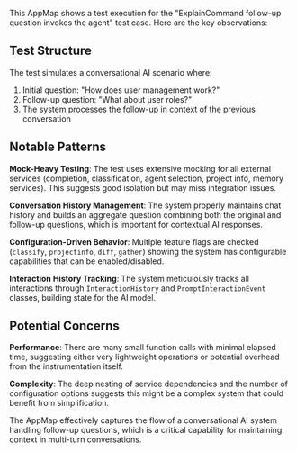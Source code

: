 This AppMap shows a test execution for the "ExplainCommand follow-up question invokes the agent" test case. Here are the key observations:

## Test Structure
The test simulates a conversational AI scenario where:
1. Initial question: "How does user management work?"
2. Follow-up question: "What about user roles?"
3. The system processes the follow-up in context of the previous conversation

## Notable Patterns

**Mock-Heavy Testing**: The test uses extensive mocking for all external services (completion, classification, agent selection, project info, memory services). This suggests good isolation but may miss integration issues.

**Conversation History Management**: The system properly maintains chat history and builds an aggregate question combining both the original and follow-up questions, which is important for contextual AI responses.

**Configuration-Driven Behavior**: Multiple feature flags are checked (`classify`, `projectinfo`, `diff`, `gather`) showing the system has configurable capabilities that can be enabled/disabled.

**Interaction History Tracking**: The system meticulously tracks all interactions through `InteractionHistory` and `PromptInteractionEvent` classes, building state for the AI model.

## Potential Concerns

**Performance**: There are many small function calls with minimal elapsed time, suggesting either very lightweight operations or potential overhead from the instrumentation itself.

**Complexity**: The deep nesting of service dependencies and the number of configuration options suggests this might be a complex system that could benefit from simplification.

The AppMap effectively captures the flow of a conversational AI system handling follow-up questions, which is a critical capability for maintaining context in multi-turn conversations.
